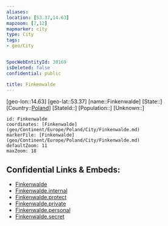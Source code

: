 ```yaml
---
aliases: 
location: [53.37,14.63]
mapzoom: [7,12] 
mapmarker: city 
type: City
tags:
- geo/City


SpocWebEntityId: 30169
isDeleted: false
confidential: public

title: Finkenwalde
---
```

[geo-lon::14.63]
[geo-lat::53.37]
[name::Finkenwalde]
[State::]
[Country::[Poland](geo/Continent/Europe/Poland.md)]
[StateId::]
[Population::]
[Unknown::]


```leaflet
id: Finkenwalde
coordinates: [Finkenwalde](geo/Continent/Europe/Poland/City/Finkenwalde.md)
markerFile: [Finkenwalde](geo/Continent/Europe/Poland/City/Finkenwalde.md)
defaultZoom: 11 
maxZoom: 18
```


## Confidential Links & Embeds: 
- [Finkenwalde](../../../../../../_public/geo/Continent/Europe/Poland/City/Finkenwalde.md) 
- [Finkenwalde.internal](../../../../../../_internal/geo/Continent/Europe/Poland/City/Finkenwalde.internal.md) 
- [Finkenwalde.protect](../../../../../../_protect/geo/Continent/Europe/Poland/City/Finkenwalde.protect.md) 
- [Finkenwalde.private](../../../../../../_private/geo/Continent/Europe/Poland/City/Finkenwalde.private.md) 
- [Finkenwalde.personal](../../../../../../_personal/geo/Continent/Europe/Poland/City/Finkenwalde.personal.md) 
- [Finkenwalde.secret](../../../../../../_secret/geo/Continent/Europe/Poland/City/Finkenwalde.secret.md) 
